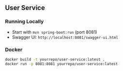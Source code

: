 ## User Service

### Running Locally

- Start with `mvn spring-boot:run` (port 8081)
- Swagger UI: `http://localhost:8081/swagger-ui.html`

### Docker

```bash
docker build -t yourrepo/user-service:latest .
docker run -p 8081:8081 yourrepo/user-service:latest

